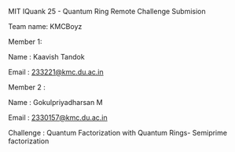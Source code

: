 MIT IQuank 25 - Quantum Ring Remote Challenge Submision

Team name: KMCBoyz

Member 1:

Name  :  Kaavish Tandok

Email :  233221@kmc.du.ac.in

Member 2 : 

Name   : Gokulpriyadharsan M

Email  : 2330157@kmc.du.ac.in

Challenge : Quantum Factorization with Quantum Rings- Semiprime factorization
